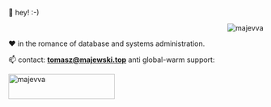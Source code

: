 👋 hey! :-)<p align="right"> <img src="https://komarev.com/ghpvc/?username=majevva&label=%F0%9F%8C%8D&color=2287a0&style=flat-square" alt="majevva" /> </p>
❤️ in the romance of database and systems administration.



📫 contact: **tomasz@majewski.top**
anti global-warm support:
<p><a href="https://www.buymeacoffee.com/majevva"> <img align="left" src="https://cdn.buymeacoffee.com/buttons/v2/default-yellow.png" height="50" width="210" alt="majevva" /></a></p><br><br>


